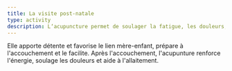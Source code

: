 ```yaml
---
title: La visite post-natale
type: activity
description: L‘acupuncture permet de soulager la fatigue, les douleurs, les troubles digestifs les troubles circulatoires et l'insomnie au cours de la grossesse.
---
```


Elle apporte détente et favorise le lien mère-enfant, prépare à l'accouchement et le facilite. Après l'accouchement, l'acupunture renforce l'énergie, soulage les douleurs et aide à l'allaitement.
